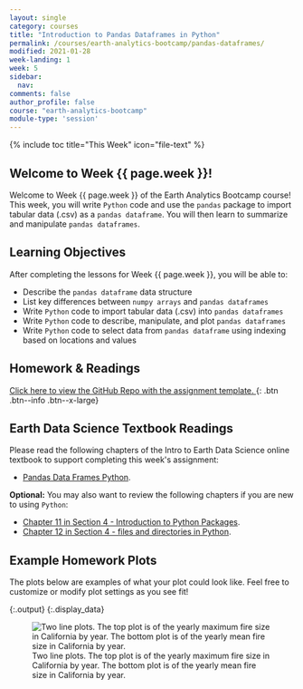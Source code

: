 ```yaml
---
layout: single
category: courses
title: "Introduction to Pandas Dataframes in Python"
permalink: /courses/earth-analytics-bootcamp/pandas-dataframes/
modified: 2021-01-28
week-landing: 1
week: 5
sidebar:
  nav:
comments: false
author_profile: false
course: "earth-analytics-bootcamp"
module-type: 'session'
---
```

{% include toc title="This Week" icon="file-text" %}

<div class="notice--info" markdown="1">

## <i class="fa fa-ship" aria-hidden="true"></i> Welcome to Week {{ page.week }}!

Welcome to Week {{ page.week }} of the Earth Analytics Bootcamp course! This week, you will write `Python` code and use the `pandas` package to import tabular data (.csv) as a `pandas dataframe`. You will then learn to summarize and manipulate `pandas dataframes`.


## <i class="fa fa-graduation-cap" aria-hidden="true"></i> Learning Objectives

After completing the lessons for Week {{ page.week }}, you will be able to:

* Describe the `pandas dataframe` data structure 
* List key differences between `numpy arrays` and `pandas dataframes` 
* Write `Python` code to import tabular data (.csv) into `pandas dataframes`
* Write `Python` code to describe, manipulate, and plot `pandas dataframes`
* Write `Python` code to select data from `pandas dataframe` using indexing based on locations and values

## <i class="fa fa-pencil-square-o" aria-hidden="true"></i> Homework & Readings

<a href="https://github.com/earthlab-education/bootcamp-2020-05-pandas-template" target="_blank"> <i class="fa fa-link" aria-hidden="true"></i> Click here to view the GitHub Repo with the assignment template. </a>{: .btn .btn--info .btn--x-large}


## <i class="fa fa-book"></i> Earth Data Science Textbook Readings

Please read the following chapters of the Intro to Earth Data Science online textbook to support completing this week's assignment:

* <a href="https://www.earthdatascience.org/courses/intro-to-earth-data-science/scientific-data-structures-python/pandas-dataframes/">Pandas Data Frames Python</a>.

**Optional:** You may also want to review the following chapters if you are new to using `Python`:

* <a href="https://www.earthdatascience.org/courses/intro-to-earth-data-science/python-code-fundamentals/use-python-packages/">Chapter 11 in Section 4 - Introduction to Python Packages</a>.
* <a href="https://www.earthdatascience.org/courses/intro-to-earth-data-science/python-code-fundamentals/work-with-files-directories-paths-in-python/">Chapter 12 in Section 4 - files and directories in Python</a>.

</div>

## Example Homework Plots

The plots below are examples of what your plot could look like. Feel free to
customize or modify plot settings as you see fit! 






{:.output}
{:.display_data}

<figure>

<img src = "{{ site.url }}/images/courses/ea-bootcamp/05-pandas/2019-08-02-pandas-landing-page/2019-08-02-pandas-landing-page_6_0.png" alt = "Two line plots. The top plot is of the yearly maximum fire size in California by year. The bottom plot is of the yearly mean fire size in California by year.">
<figcaption>Two line plots. The top plot is of the yearly maximum fire size in California by year. The bottom plot is of the yearly mean fire size in California by year.</figcaption>

</figure>







